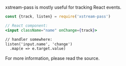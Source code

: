 xstream-pass is mostly useful for tracking React events.

```jsx
const {track, listen} = require('xstream-pass')

// React component:
<input className="name" onChange={track}>

// handler somewhere:
listen('input.name', 'change')
  .map(e => e.target.value)
```

For more information, please read the source.
